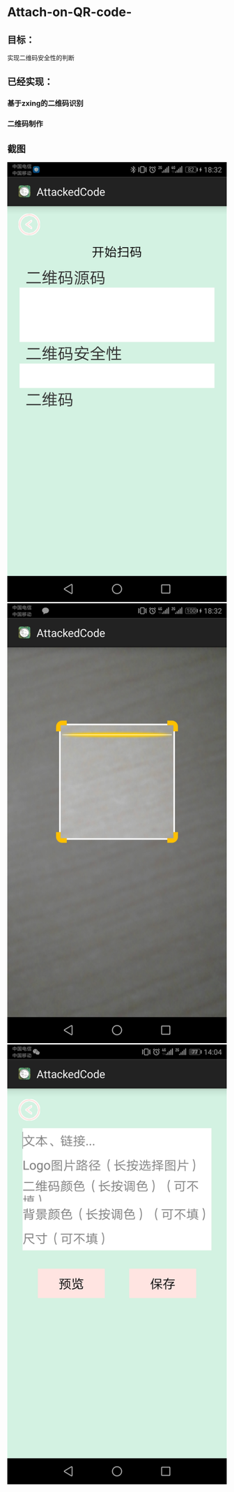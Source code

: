 # Attach-on-QR-code-
## 目标：
实现二维码安全性的判断
## 已经实现：
### 基于zxing的二维码识别
### 二维码制作
## 截图
![image](https://github.com/HannieYang/Attach-on-QR-code-/blob/master/Screenshot_20190608-183252.jpg)
![image](https://github.com/HannieYang/Attach-on-QR-code-/blob/master/Screenshot_20190602-183237.jpg)
![image](https://github.com/HannieYang/Attach-on-QR-code-/blob/master/Screenshot_20190527-140440.jpg)
